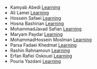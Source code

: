 - Kamyab Abedi [Learning](https://github.com/b4ym4k/Python)
- Ali Lamei [Learning](https://github.com/AliLRS/Graph-Theory-Assignment1)
- Hossein Safaei [Learning](https://github.com/Hossein-sfa/Graph-Theory-Python)
- Hosna Bashirian [Learning](https://github.com/HosnaBashirian/GraphTheoryAssignment1)
- MohammadJavad Safian [Learning](https://github.com/mjsafy/GraphTheory-Assignment-1)
- Maryam Paydar [Learning](https://github.com/MariePaydar/Graph-Theory-Assignment1)
- MohammadHossein Moslman [Learning](https://github.com/mosalman1379/pythonExercise)
- Parsa Fadaei Khedmat [Learning]()
- Rashin Rahnamoun [Learning](https://github.com/RRah1401/kaggle-python)
- Erfan Rafiei Oskouei [Learning](https://github.com/3RFUNn/Kaggle-Python.git)
- Pouria Yazdani [Learning](https://github.com/PouriaYazdani/Graph_theory_course_SBU/tree/master) 

